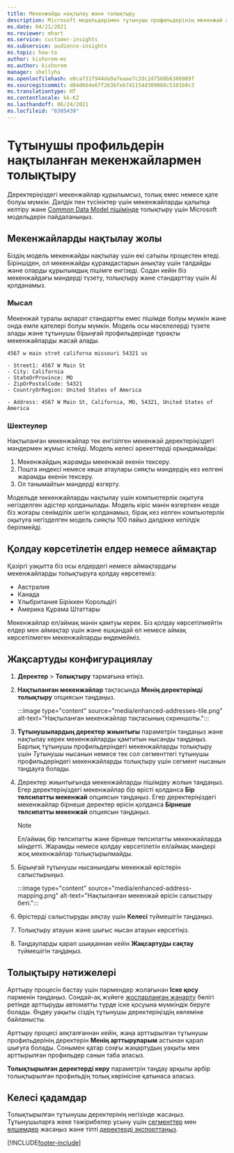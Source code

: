 ```yaml
---
title: Мекенжайды нақтылау және толықтыру
description: Microsoft модельдерімен тұтынушы профильдерінің мекенжай ақпаратын толықтырыңыз және қалыпқа келтіріңіз.
ms.date: 04/21/2021
ms.reviewer: mhart
ms.service: customer-insights
ms.subservice: audience-insights
ms.topic: how-to
author: kishorem-ms
ms.author: kishorem
manager: shellyha
ms.openlocfilehash: e0ca731f944da9a7eaae7c2dc2d7568b6386089f
ms.sourcegitcommit: d84d664e67f263bfeb741154d309088c5101b9c3
ms.translationtype: HT
ms.contentlocale: kk-KZ
ms.lasthandoff: 06/24/2021
ms.locfileid: "6305439"
---
```

# <a name="enrichment-of-customer-profiles-with-enhanced-addresses"></a>Тұтынушы профильдерін нақтыланған мекенжайлармен толықтыру

Деректеріңіздегі мекенжайлар құрылымсыз, толық емес немесе қате болуы мүмкін. Дәлдік пен түсініктер үшін мекенжайларды қалыпқа келтіру және [Common Data Model пішімінде](/common-data-model/schema/core/applicationcommon/address) толықтыру үшін Microsoft модельдерін пайдаланыңыз.

## <a name="how-we-enhance-addresses"></a>Мекенжайларды нақтылау жолы

Біздің модель мекенжайды нақтылау үшін екі сатылы процестен өтеді. Біріншіден, ол мекенжайды құрамдастарын анықтау үшін талдайды және оларды құрылымдық пішімге енгізеді. Содан кейін біз мекенжайдағы мәндерді түзету, толықтыру және стандарттау үшін AI қолданамыз.

### <a name="example"></a>Мысал

Мекенжай туралы ақпарат стандартты емес пішімде болуы мүмкін және онда емле қателері болуы мүмкін. Модель осы мәселелерді түзете алады және тұтынушы бірыңғай профильдерінде тұрақты мекенжайларды жасай алады.

```Input
4567 w main stret californa missouri 54321 us
```

```Output
- Street1: 4567 W Main St
- City: California
- StateOrProvince: MO
- ZipOrPostalCode: 54321
- CountryOrRegion: United States of America

- Address: 4567 W Main St, California, MO, 54321, United States of America
```

### <a name="limitations"></a>Шектеулер

Нақтыланған мекенжайлар тек енгізілген мекенжай деректеріңіздегі мәндермен жұмыс істейді. Модель келесі әрекеттерді орындамайды: 

1. Мекенжайдың жарамды мекенжай екенін тексеру.
2. Пошта индексі немесе көше атаулары сияқты мәндердің кез келгені жарамды екенін тексеру.
3. Ол танымайтын мәндерді өзгерту.

Модельде мекенжайларды нақтылау үшін компьютерлік оқытуға негізделген әдістер қолданылады. Модель кіріс мәнін өзгерткен кезде біз жоғары сенімділік шегін қолданамыз, бірақ кез келген компьютерлік оқытуға негізделген модель сияқты 100 пайыз дәлдікке кепілдік берілмейді.

## <a name="supported-countries-or-regions"></a>Қолдау көрсетілетін елдер немесе аймақтар

Қазіргі уақытта біз осы елдердегі немесе аймақтардағы мекенжайларды толықтыруға қолдау көрсетеміз: 

- Австралия
- Канада
- Ұлыбритания Біріккен Корольдігі
- Америка Құрама Штаттары

Мекенжайлар ел/аймақ мәнін қамтуы керек. Біз қолдау көрсетілмейтін елдер мен аймақтар үшін және ешқандай ел немесе аймақ көрсетілмеген мекенжайларды өңдемейміз.

## <a name="configure-the-enrichment"></a>Жақсартуды конфигурациялау

1. **Деректер** > **Толықтыру** тармағына өтіңіз.

1. **Нақтыланған мекенжайлар** тақтасында **Менің деректерімді толықтыру** опциясын таңдаңыз.

   :::image type="content" source="media/enhanced-addresses-tile.png" alt-text="Нақтыланған мекенжайлар тақтасының скриншоты.":::

1. **Тұтынушылардың деректер жиынтығы** параметрін таңдаңыз және нақтылау керек мекенжайларды қамтитын нысанды таңдаңыз. Барлық тұтынушы профильдеріндегі мекенжайларды толықтыру үшін *Тұтынушы* нысанын немесе тек сол сегменттегі тұтынушы профильдеріндегі мекенжайларды толықтыру үшін сегмент нысанын таңдауға болады.

1. Деректер жиынтығында мекенжайларды пішімдеу жолын таңдаңыз. Егер деректеріңіздегі мекенжайлар бір өрісті қолданса **Бір төлсипатты мекенжай** опциясын таңдаңыз. Егер деректеріңіздегі мекенжайлар бірнеше деректер өрісін қолданса **Бірнеше төлсипатты мекенжай** опциясын таңдаңыз.

   > [!NOTE]
   > Ел/аймақ бір төлсипатты және бірнеше төлсипатты мекенжайларда міндетті. Жарамды немесе қолдау көрсетілетін ел/аймақ мәндері жоқ мекенжайлар толықтырылмайды.

1.  Бірыңғай тұтынушы нысанындағы мекенжай өрістерін салыстырыңыз.

    :::image type="content" source="media/enhanced-address-mapping.png" alt-text="Нақтыланған мекенжай өрісін салыстыру беті.":::

1. Өрістерді салыстыруды аяқтау үшін **Келесі** түймешігін таңдаңыз.

1. Толықтыру атауын және шығыс нысан атауын көрсетіңіз.

1. Таңдауларды қарап шыққаннан кейін **Жақсартуды сақтау** түймешігін таңдаңыз.

## <a name="enrichment-results"></a>Толықтыру нәтижелері

Арттыру процесін бастау үшін пәрмендер жолағынан **Іске қосу** пәрменін таңдаңыз. Сондай-ақ жүйеге [жоспарланған жаңарту](system.md#schedule-tab) бөлігі ретінде арттыруды автоматты түрде іске қосуына мүмкіндік беруге болады. Өңдеу уақыты сіздің тұтынушы деректеріңіздің көлеміне байланысты.

Арттыру процесі аяқталғаннан кейін, жаңа арттырылған тұтынушы профильдерінің деректерін **Менің арттыруларым** астынан қарап шығуға болады. Сонымен қатар соңғы жаңартудың уақыты мен арттырылған профильдер санын таба аласыз.

**Толықтырылған деректерді көру** параметрін таңдау арқылы әрбір толықтырылған профильдің толық көрінісіне қатынаса аласыз.

## <a name="next-steps"></a>Келесі қадамдар

Толықтырылған тұтынушы деректерінің негізінде жасаңыз. Тұтынушыларға жеке тәжірибелер ұсыну үшін [сегменттер](segments.md) мен [өлшемдер](measures.md) жасаңыз және тіпті [деректерді экспорттаңыз](export-destinations.md).

[!INCLUDE[footer-include](../includes/footer-banner.md)]
